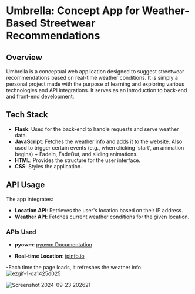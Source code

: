 # Umbrella: Concept App for Weather-Based Streetwear Recommendations

## Overview
Umbrella is a conceptual web application designed to suggest streetwear recommendations based on real-time weather conditions. It is simply a personal project made with the purpose of learning and exploring various technologies and API integrations. It serves as an introduction to back-end and front-end development.

## Tech Stack
- **Flask**: Used for the back-end to handle requests and serve weather data.
- **JavaScript**: Fetches the weather info and adds it to the website. Also used to trigger certain events (e.g., when clicking 'start', an animation begins) + FadeIn, FadeOut, and sliding animations.
- **HTML**: Provides the structure for the user interface.
- **CSS**: Styles the application.

## API Usage
The app integrates:
- **Location API**: Retrieves the user's location based on their IP address.
- **Weather API**: Fetches current weather conditions for the given location.

### APIs Used
- **pyowm**: [pyowm Documentation](https://pypi.org/project/pyowm/)

- **Real-time Location**: [ipinfo.io](https://ipinfo.io/)


-Each time the page loads, it refreshes the weather info.
![ezgif-1-da1425d025](https://github.com/user-attachments/assets/9410134c-9bdc-498a-9722-497bf5d15dea)


![Screenshot 2024-09-23 202621](https://github.com/user-attachments/assets/aa3bf76f-dd6d-41de-add2-e4bde2388feb)



